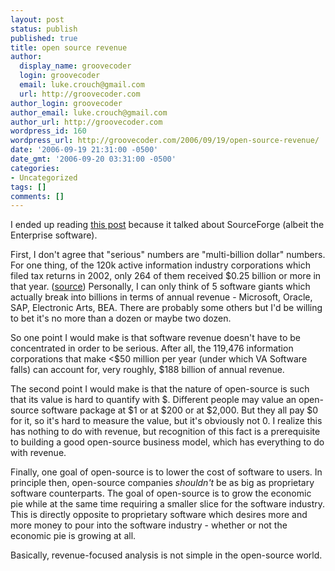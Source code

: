 ```yaml
---
layout: post
status: publish
published: true
title: open source revenue
author:
  display_name: groovecoder
  login: groovecoder
  email: luke.crouch@gmail.com
  url: http://groovecoder.com
author_login: groovecoder
author_email: luke.crouch@gmail.com
author_url: http://groovecoder.com
wordpress_id: 160
wordpress_url: http://groovecoder.com/2006/09/19/open-source-revenue/
date: '2006-09-19 21:31:00 -0500'
date_gmt: '2006-09-20 03:31:00 -0500'
categories:
- Uncategorized
tags: []
comments: []
---
```

<p>I ended up reading <a href="http://blogs.zdnet.com/open-source/?p=790">this post</a> because it talked about SourceForge (albeit the Enterprise software).</p>
<p>First, I don't agree that "serious" numbers are "multi-billion dollar" numbers. For one thing, of the 120k active information industry corporations which filed tax returns in 2002, only 264 of them received $0.25 billion or more in that year. (<a href="http://www.irs.gov/pub/irs-soi/02co05nr.xls">source</a>) Personally, I can only think of 5 software giants which actually break into billions in terms of annual revenue - Microsoft, Oracle, SAP, Electronic Arts, BEA. There are probably some others but I'd be willing to bet it's no more than a dozen or maybe two dozen.</p>
<p>So one point I would make is that software revenue doesn't have to be concentrated in order to be serious. After all, the 119,476 information corporations that make <$50 million per year (under which VA Software falls) can account for, very roughly, $188 billion of annual revenue.</p>
<p>The second point I would make is that the nature of open-source is such that its value is hard to quantify with $. Different people may value an open-source software package at $1 or at $200 or at $2,000. But they all pay $0 for it, so it's hard to measure the value, but it's obviously not 0. I realize this has nothing to do with revenue, but recognition of this fact is a prerequisite to building a good open-source business model, which has everything to do with revenue.</p>
<p>Finally, one goal of open-source is to lower the cost of software to users. In principle then, open-source companies <span style="font-style: italic;">shouldn't</span> be as big as proprietary software counterparts. The goal of open-source is to grow the economic pie while at the same time requiring a smaller slice for the software industry. This is directly opposite to proprietary software which desires more and more money to pour into the software industry - whether or not the economic pie is growing at all.</p>
<p>Basically, revenue-focused analysis is not simple in the open-source world.</p>
